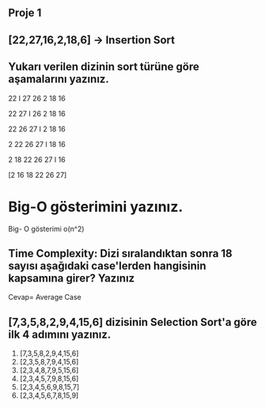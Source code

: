  ## Proje 1
  
## [22,27,16,2,18,6] -> Insertion Sort
## Yukarı verilen dizinin sort türüne göre aşamalarını yazınız.

22 I 27 26 2 18 16

22 27 I 26 2 18 16

22 26 27 I 2 18 16

2 22 26 27 I 18 16

2 18 22 26 27 I 16

[2 16 18 22 26 27]

# Big-O gösterimini yazınız.

Big- O gösterimi o(n^2)

## Time Complexity: Dizi sıralandıktan sonra 18 sayısı aşağıdaki case'lerden hangisinin kapsamına girer? Yazınız

Cevap= Average Case 

## [7,3,5,8,2,9,4,15,6] dizisinin Selection Sort'a göre ilk 4 adımını yazınız.

 <ol> <li> [7,3,5,8,2,9,4,15,6]
 <li>[2,3,5,8,7,9,4,15,6]
<li>[2,3,4,8,7,9,5,15,6]
<li>[2,3,4,5,7,9,8,15,6]
<li>[2,3,4,5,6,9,8,15,7]
<li>[2,3,4,5,6,7,8,15,9]